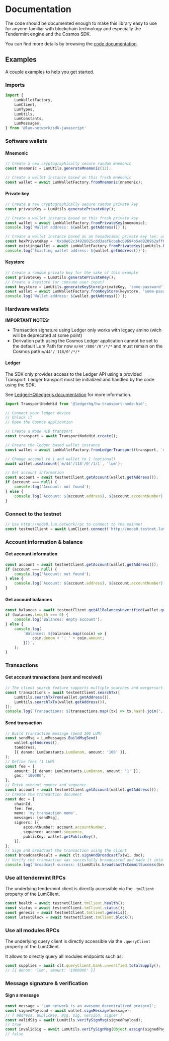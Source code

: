 # Documentation

The code should be documented enough to make this library easy to use for anyone familiar with blockchain technology and especially the Tendermint engine and the Cosmos SDK.

You can find more details by browsing the [code documentation](./lib).

## Examples

A couple examples to help you get started.

### Imports

```typescript
import {
    LumWalletFactory,
    LumClient,
    LumTypes,
    LumUtils,
    LumConstants,
    LumMessages,
} from '@lum-network/sdk-javascript'
```

### Software wallets

#### Mnemonic
```typescript
// Create a new cryptographically secure random mnemonic 
const mnemonic = LumUtils.generateMnemonic(12);

// Create a wallet instance based on this fresh mnemonic
const wallet = await LumWalletFactory.fromMnemonic(mnemonic);
```

#### Private key
```typescript
// Create a new cryptographically secure random private key
const privateKey = LumUtils.generatePrivateKey();

// Create a wallet instance based on this fresh private key
const wallet = await LumWalletFactory.fromPrivateKey(mnemonic);
console.log(`Wallet address: ${wallet.getAddress()}`);

// Create a wallet instance based on an hexadecimal private key (ex: user input - 0x is optional)
const hexPrivateKey = '0xb8e62c34928025cdd3aef6cbebc68694b5ad9209b2aff6d3891c8e61d22d3a3b';
const existingWallet = await LumWalletFactory.fromPrivateKey(LumUtils.keyFromHex(hexPrivateKey));
console.log(`Existing wallet address: ${wallet.getAddress()}`);
```

#### Keystore
```typescript
// Create a random private key for the sake of this example
const privateKey = LumUtils.generatePrivateKey();
// Create a keystore (or consume user input)
const keystore = LumUtils.generateKeyStore(privateKey, 'some-password');
const wallet = await LumWalletFactory.fromKeyStore(keystore, 'some-password');
console.log(`Wallet address: ${wallet.getAddress()}`);
```

### Hardware wallets

**IMPORTANT NOTES:**
- Transaction signature using Ledger only works with legacy amino (wich will be deprecated at some point)
- Derivation path using the Cosmos Ledger application cannot be set to the default Lum Path for now `m/44'/880'/0'/*/*` and must remain on the Cosmos path `m/44'/'118/0'/*/*`

#### Ledger

The SDK only provides access to the Ledger API using a provided Transport.
Ledger transport must be initialized and handled by the code using the SDK.

See [LedgerHQ/ledgerjs documentation](https://github.com/LedgerHQ/ledgerjs) for more information.

```typescript
import TransportNodeHid from '@ledgerhq/hw-transport-node-hid';

// Connect your ledger device
// Unlock it
// Open the Cosmos application

// Create a Node HID transport
const transport = await TransportNodeHid.create();

// Create the ledger based wallet instance
const wallet = await LumWalletFactory.fromLedgerTransport(transport, `m/44'/118'/0'/0/0`, 'lum');

// Change account to 1 and wallet to 1 (optional)
await wallet.useAccount(`m/44'/118'/0'/1/1`, 'lum');

// Get account information
const account = await testnetClient.getAccount(wallet.getAddress());
if (account === null) {
    console.log('Account: not found');
} else {
    console.log(`Account: ${account.address}, ${account.accountNumber}, ${account.sequence}`);
}
```


### Connect to the testnet

```typescript
// Use http://node0.lum.network/rpc to connect to the mainnet
const testnetClient = await LumClient.connect('http://node0.testnet.lum.network/rpc');
```

### Account information & balance

#### Get account information
```typescript
const account = await testnetClient.getAccount(wallet.getAddress());
if (account === null) {
    console.log('Account: not found');
} else {
    console.log(`Account: ${account.address}, ${account.accountNumber}, ${account.sequence}`);
}
```

#### Get account balances
```typescript
const balances = await testnetClient.getAllBalancesUnverified(wallet.getAddress());
if (balances.length === 0) {
    console.log('Balances: empty account');
} else {
    console.log(
        `Balances: ${balances.map((coin) => {
            coin.denom + ': ' + coin.amount;
        })}`,
    );
}
```

### Transactions

#### Get account transactions (sent and received)
```typescript
// The client search feature supports multiple searches and merge+sort the results
const transactions = await testnetClient.searchTx([
    LumUtils.searchTxFrom(wallet.getAddress()),
    LumUtils.searchTxTo(wallet.getAddress()),
]);
console.log(`Transactions: ${transactions.map((tx) => tx.hash).join(', ')}`);
```

#### Send transaction
```typescript
// Build transaction message (Send 100 LUM)
const sendMsg = LumMessages.BuildMsgSend(
    wallet.getAddress(),
    toAddress,
    [{ denom: LumConstants.LumDenom, amount: '100' }],
);
// Define fees (1 LUM)
const fee = {
    amount: [{ denom: LumConstants.LumDenom, amount: '1' }],
    gas: '100000',
};
// Fetch account number and sequence
const account = await testnetClient.getAccount(wallet.getAddress());
// Create the transaction document
const doc = {
    chainId,
    fee: fee,
    memo: 'my transaction memo',
    messages: [sendMsg],
    signers: [{
        accountNumber: account.accountNumber,
        sequence: account.sequence,
        publicKey: wallet.getPublicKey(),
    }],
};
// Sign and broadcast the transaction using the client
const broadcastResult = await clt.signAndBroadcastTx(w1, doc);
// Verify the transaction was succesfully broadcasted and made it into a block
console.log(`Broadcast success: ${LumUtils.broadcastTxCommitSuccess(broadcastResult)}`);
```

### Use all tendermint RPCs

The underlying tendermint client is directly accessible via the `.tmClient` property of the LumClient.

```typescript
const health = await testnetClient.tmClient.health();
const status = await testnetClient.tmClient.status();
const genesis = await testnetClient.tmClient.genesis();
const latestBlock = await testnetClient.tmClient.block();
```

### Use all modules RPCs

The underlying query client is directly accessible via the `.queryClient` property of the LumClient.

It allows to directly query all modules endpoints such as:

```typescript
const supplies = await clt.queryClient.bank.unverified.totalSupply();
// [{ denom: 'lum', amount: '1000000' }]
```

### Message signature & verification

#### Sign a message
```typescript
const message = 'Lum network is an awesome decentralized protocol';
const signedPayload = await wallet.signMessage(message);
// { address, publicKey, msg, sig, version, signer }
const validSig = await LumUtils.verifySignMsg(signedPayload);
// true
const invalidSig = await LumUtils.verifySignMsg(Object.assign(signedPayload, { msg: 'Wrong message input' }));
// false
```
